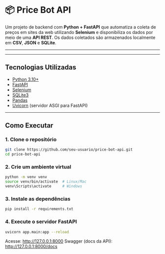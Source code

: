 # 📦 Price Bot API

Um projeto de backend com **Python + FastAPI** que automatiza a coleta de preços em sites da web utilizando **Selenium** e disponibiliza os dados por meio de uma **API REST**. Os dados coletados são armazenados localmente em **CSV**, **JSON** e **SQLite**.

---

<!-- ## 🚀 Funcionalidades

- 🔍 Raspagem de preços com Selenium
- 🧠 Salvamento de dados em JSON, CSV e banco SQLite
- 🔌 API REST com FastAPI para consultar os produtos
- ⚙️ Rotas para busca, listagem e exportação de dados
- 💾 Estrutura limpa e extensível para novos recursos -->

---

##  Tecnologias Utilizadas

- [Python 3.10+](https://www.python.org/)
- [FastAPI](https://fastapi.tiangolo.com/)
- [Selenium](https://www.selenium.dev/)
- [SQLite3](https://www.sqlite.org/index.html)
- [Pandas](https://pandas.pydata.org/)
- [Uvicorn](https://www.uvicorn.org/) (servidor ASGI para FastAPI)

---

##  Como Executar

### 1. Clone o repositório

```bash
git clone https://github.com/seu-usuario/price-bot-api.git
cd price-bot-api
```

### 2. Crie um ambiente virtual
```bash
python -m venv venv
source venv/bin/activate  # Linux/Mac
venv\Scripts\activate     # Windows
```

### 3. Instale as dependências
```bash
pip install -r requirements.txt
```
### 4. Execute o servidor FastAPI
```bash
uvicorn app.main:app --reload
```
Acesse: http://127.0.0.1:8000 
Swagger (docs da API): http://127.0.0.1:8000/docs
